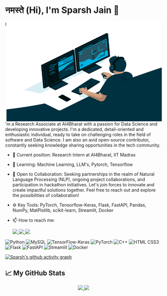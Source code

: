 # नमस्ते (Hi), I'm Sparsh Jain 👋

<img align="right" alt="GIF" src="https://github.com/Sparshj8287/Sparshj8287/blob/main/code.gif?raw=true" width="500" height="320" />

I'm a Research Associate at AI4Bharat with a passion for Data Science and developing innovative projects. I'm a dedicated, detail-oriented and enthusiastic individual, ready to take on challenging roles in the field of software and Data Science. I am also an avid open-source contributor, constantly seeking knowledge sharing opportunities in the tech community.

- 💼  Current position: Research Intern at AI4Bharat, IIT Madras
- 🌱 Learning: Machine Learning, LLM's, Pytorch, Tensorflow
- 👯 Open to Collaboration: Seeking partnerships in the realm of Natural Language Processing (NLP), ongoing project collaborations, and participation in hackathon initiatives. Let's join forces to innovate and create impactful solutions together. Feel free to reach out and explore the possibilities of collaboration!
- ⚙️  Key Tools: PyTorch, Tensorflow-Keras, Flask, FastAPI, Pandas, NumPy, MatPlotlib, scikit-learn, Streamlit, Docker
- 📫 How to reach me: <p align="center" dir="auto">
    
  <a href="mailto:sjshiva8287@gmail.com" rel="nofollow">
    <img
      src="https://img.shields.io/badge/Gmail-D14836?style=for-the-badge&logo=gmail&logoColor=white"
    />
  </a>
  
  <a href="https://twitter.com/sjshiva8287" rel="nofollow">
    <img
      src="https://img.shields.io/badge/Twitter-1DA1F2?style=for-the-badge&logo=twitter&logoColor=white"
    />
  </a>
  <a href="https://www.linkedin.com/in/sparsh-jain-346249236/" rel="nofollow">
    <img
      src="https://img.shields.io/badge/LinkedIn-0077B5?style=for-the-badge&logo=linkedin&logoColor=white"
    />
  </a>
</p>

![Python](https://img.shields.io/badge/-Python-3776AB?style=flat-square&logo=python)
![MySQL](https://img.shields.io/badge/-MySQL-4479A1?style=flat-square&logo=mysql)
![TensorFlow-Keras](https://img.shields.io/badge/-TensorFlow%20Keras-FF6F00?style=flat-square&logo=tensorflow)
![PyTorch](https://img.shields.io/badge/-PyTorch-EE4C2C?style=flat-square&logo=PyTorch)
![C++](https://img.shields.io/badge/-C++-00599C?style=flat-square&logo=c%2B%2B)
![HTML CSS3](https://img.shields.io/badge/-HTML%20CSS3-orange?style=flat-square&logo=html5)
![Flask](https://img.shields.io/badge/-Flask-000000?style=flat-square&logo=flask)
![FastAPI](https://img.shields.io/badge/-FastAPI-005571?style=flat-square)
![Streamlit](https://img.shields.io/badge/-Streamlit-FF4B4B?style=flat-square)
![Docker](https://img.shields.io/badge/-Docker-2496ED?style=flat-square&logo=docker)

[![Sparsh's github activity graph](https://github-readme-activity-graph.vercel.app/graph?username=Sparshj8287&bg_color=060505&color=c733bd&line=dbccda&point=403d3d&area=true&hide_border=true)](https://github.com/Sparshj8287)

## 📈 My GitHub Stats

<p align="center">
<a href="https://github.com/Sparshj8287">
  <img height="180em" src="https://github-readme-stats-eight-theta.vercel.app/api?username=Sparshj8287&show_icons=true&theme=algolia&include_all_commits=true&count_private=true"/>
  <img height="180em" src="https://github-readme-stats-eight-theta.vercel.app/api/top-langs/?username=Sparshj8287&layout=compact&langs_count=8&theme=algolia"/>
</p>
 

